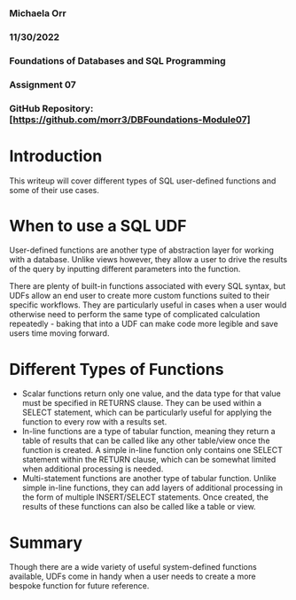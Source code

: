 ### Michaela Orr
### 11/30/2022
### Foundations of Databases and SQL Programming
### Assignment 07
### GitHub Repository: [https://github.com/morr3/DBFoundations-Module07]

# Introduction
This writeup will cover different types of SQL user-defined functions and some of their use cases. 
# When to use a SQL UDF
User-defined functions are another type of abstraction layer for working with a database. Unlike views however, they allow a user to drive the results of the query by inputting different parameters into the function. 

There are plenty of built-in functions associated with every SQL syntax, but UDFs allow an end user to create more custom functions suited to their specific workflows. They are particularly useful in cases when a user would otherwise need to perform the same type of complicated calculation repeatedly - baking that into a UDF can make code more legible and save users time moving forward. 
# Different Types of Functions
+ Scalar functions return only one value, and the data type for that value must be specified in RETURNS clause. They can be used within a SELECT statement, which can be particularly useful for applying the function to every row with a results set. 
+ In-line functions are a type of tabular function, meaning they return a table of results that can be called like any other table/view once the function is created. A simple in-line function only contains one SELECT statement within the RETURN clause, which can be somewhat limited when additional processing is needed. 
+ Multi-statement functions are another type of tabular function. Unlike simple in-line functions, they can add layers of additional processing in the form of multiple INSERT/SELECT statements. Once created, the results of these functions can also be called like a table or view. 
# Summary
Though there are a wide variety of useful system-defined functions available, UDFs come in handy when a user needs to create a more bespoke function for future reference.

